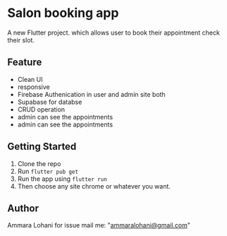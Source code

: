 # Salon booking app

A new Flutter project. which allows user to book their appointment check their slot. 

## Feature 
- Clean UI
- responsive
- Firebase Authenication in user and admin site both
- Supabase for databse
- CRUD operation
- admin can see the appointments
- admin can see the appointments 

## Getting Started

1. Clone the repo
2. Run `flutter pub get`
3. Run the app using `flutter run`
4. Then choose any site chrome or whatever you want.

## Author

Ammara Lohani
for issue mail me: "ammaralohani@gmail.com"

